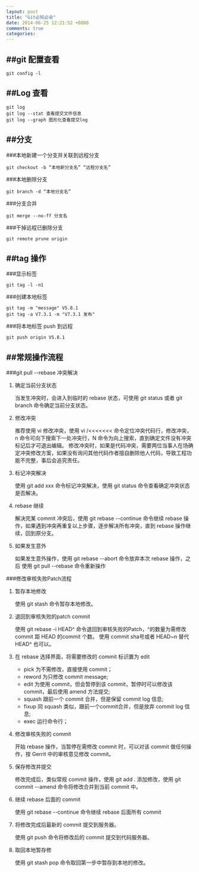 ```yaml
---
layout: post
title: "Git必知必会"
date: 2014-06-25 12:21:52 +0800
comments: true
categories: 
---
```



##git 配置查看
---
	git config -l

##Log 查看
---
```
git log
git log --stat 查看提交文件信息
git log --graph 图形化查看提交log
```

##分支
---
###本地新建一个分支并关联到远程分支

	git checkout -b “本地新分支名” “远程分支名”

###本地删除分支

	git branch -d “本地分支名”

###分支合并

	git merge --no-ff 分支名

###干掉远程已删除分支

	git remote prune origin

##tag 操作
---
###显示标签

	git tag -l -n1

###创建本地标签
```
git tag -m "message" V5.8.1
git tag -a V7.3.1 -m "V7.3.1 发布"
```
###将本地标签 push 到远程

	git push origin V5.8.1

##常规操作流程
---
###git pull --rebase 冲突解决

1. 确定当前分支状态

	当发生冲突时，会进入到临时的 rebase 状态，可使用 git status 或者 git branch 命令确定当前分支状态。

2. 修改冲突

	推荐使用 vi 修改冲突，使用 vi /<<<<<<< 命令定位冲突代码行，修改冲突，n 命令可向下搜索下一处冲突行，N 命令为向上搜索，直到确定文件没有冲突标记后才可退出编辑。
修改冲突时，如果是代码冲突，需要两位当事人在场确定冲突修改方案，如果没有询问其他代码作者擅自删除他人代码，导致工程功能不完整，事后会追究责任。

3. 标记冲突解决

	使用 git add xxx 命令标记冲突解决，使用 git status 命令查看确定冲突状态是否解决。

4. rebase 继续

	解决完某 commit 冲突后，使用 git rebase --continue 命令继续 rebase 操作，如果遇到冲突再重复以上步骤，逐步解决所有冲突，直到 rebase 操作继续，回到原分支。

5. 如果发生意外
	
	如果发生意外操作，使用 git rebase --abort 命令放弃本次 rebase 操作，之后 使用 git pull --rebase 命令重新操作

###修改审核失败Patch流程

1. 暂存本地修改

	使用 git stash 命令暂存本地修改。

2. 退回到审核失败的patch commit

	使用 git rebase -i HEAD^ 命令退回到审核失败的Patch，^的数量为需修改 commit 距 HEAD 的commit 个数。
使用 commit sha号或者 HEAD~n 替代 HEAD^ 也可以。

3. 在 rebase 选择界面，将需要修改的 commit 标识置为 edit
	*	pick 为不需修改，直接使用 commit；
	*	reword 为只修改 commit message;
	*	edit 为使用 commit，但会暂停到该 commit，暂停时可以修改该 commit，最后使用 amend 方法提交;
	*	squash 跟前一个 commit 合并，但是保留 commit log 信息;
	*	fixup 同 squash 类似，跟前一个commit合并，但是放弃 commit log 信息;
	*	exec 运行命令行；

4. 修改审核失败的 commit

	开始 rebase 操作，当暂停在需修改 commit 时，可以对该 commit 做任何操作，按 Gerrit 中的审核意见修改 commit。

5. 保存修改并提交

	修改完成后，类似常规 commit 操作，使用 git add . 添加修改，使用 git commit --amend 命令将修改合并到当前 commit 中。

6. 继续 rebase 后面的 commit

	使用 git rebase --continue 命令继续 rebase 后面所有 commit

7. 将修改完成后最新的 commit 提交到服务器。

	使用 git push 命令将修改后的 commit 提交到代码服务器。

8. 取回本地暂存修

	使用 git stash pop 命令取回第一步中暂存到本地的修改。
